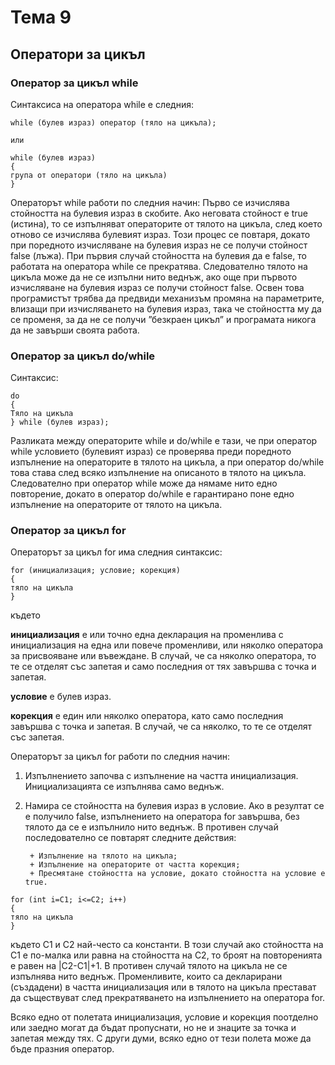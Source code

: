 # Тема 9
## Оператори за цикъл

### Оператор за цикъл while
Синтаксиса на оператора while е следния:
````
while (булев израз) оператор (тяло на цикъла);

или

while (булев израз)
{
група от оператори (тяло на цикъла)
}

````

Операторът while работи по следния начин: Първо се изчислява стойността на булевия израз в скобите. Ако неговата стойност е true (истина), то се изпълняват операторите от тялото на цикъла, след което отново се изчислява булевият израз. Този процес се повтаря, докато при поредното изчисляване на булевия израз не се получи стойност
false (лъжа). При първия случай стойността на булевия да е false, то работата на оператора while се прекратява. Следователно тялото на цикъла може да не се изпълни нито веднъж, ако още при първото изчисляване на булевия израз се получи стойност false.
 Освен това програмистът трябва да предвиди механизъм промяна на параметрите, влизащи при изчисляването на булевия израз, така че стойността му да се променя, за да не се получи ”безкраен цикъл” и програмата никога да не завърши своята работа.
 
 ### Оператор за цикъл do/while
 Синтаксис:
 ````
do
{
Тяло на цикъла
} while (булев израз);

````
Разликата между операторите while и do/while е тази, че при оператор while условието (булевият израз) се проверява преди поредното изпълнение на операторите в тялото на цикъла, а при оператор do/while това става след всяко изпълнение на описаното в тялото на цикъла. Следователно при оператор while може да нямаме нито едно повторение, докато в оператор do/while е гарантирано поне едно изпълнение на операторите от тялото на цикъла.

### Оператор за цикъл for
Операторът за цикъл for има следния синтаксис:
````
for (инициализация; условие; корекция)
{
тяло на цикъла
}
````
където

<b>инициализация</b> е или точно една декларация на променлива с инициализация на една или повече променливи, или няколко оператора за присвояване или въвеждане. В случай, че са няколко оператора, то те се отделят със запетая и само последния от тях завършва с точка и запетая.

<b>условие</b> е булев израз.

<b>корекция</b> е един или няколко оператора, като само последния завършва с точка и запетая. В случай, че са няколко, то те се отделят със запетая.

Операторът за цикъл for работи по следния начин:
1. Изпълнението започва с изпълнение на частта инициализация. Инициализацията се изпълнява само веднъж.
2. Намира се стойността на булевия израз в условие. Ако в резултат се е получило false, изпълнението на оператора for завършва, без тялото да се е изпълнило нито веднъж. В противен случай последователно се повтарят следните действия:

        + Изпълнение на тялото на цикъла;        
        + Изпълнение на операторите от частта корекция;        
        + Пресмятане стойността на условие, докато стойността на условие е true.
        
````
for (int i=С1; i<=С2; i++)
{
тяло на цикъла
}

````
където С1 и С2 най-често са константи. В този случай ако стойността на С1 е по-малка или равна на стойността на С2, то броят на повторенията е равен на |С2-С1|+1. В противен случай тялото на цикъла не се изпълнява нито веднъж. Променливите, които са декларирани (създадени) в частта инициализация или в тялото на цикъла престават да съществуват след прекратяването на изпълнението на оператора for.

Всяко едно от полетата инициализация, условие и корекция поотделно или заедно могат да бъдат пропуснати, но не и знаците за точка и запетая между тях. С други думи, всяко едно от тези полета може да бъде празния оператор.
